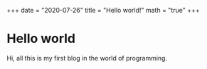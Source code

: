 +++
date = "2020-07-26"
title = "Hello world!"
math = "true"
+++

# Hello world

Hi, all this is my first blog in the world of programming.

